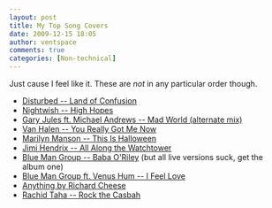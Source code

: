 ```yaml
---
layout: post
title: My Top Song Covers
date: 2009-12-15 18:05
author: ventspace
comments: true
categories: [Non-technical]
---
```

Just cause I feel like it. These are <i>not</i> in any particular order though.
<ul>
	<li><a href="http://www.youtube.com/watch?v=u6KXgjLqSTg">Disturbed -- Land of Confusion</a></li>
	<li><a href="http://www.youtube.com/watch?v=Gkg88Mw5xJw">Nightwish -- High Hopes</a></li>
	<li><a href="http://www.youtube.com/watch?v=19xx-zT_BDY">Gary Jules ft. Michael Andrews -- Mad World (alternate mix)</a></li>
	<li><a href="http://www.youtube.com/watch?v=SIbQbKDxAxo">Van Halen -- You Really Got Me Now</a></li>
	<li><a href="http://www.youtube.com/watch?v=jU6iP0WLsU8">Marilyn Manson -- This Is Halloween</a></li>
	<li><a href="http://www.youtube.com/watch?v=14qTXRkAKr8">Jimi Hendrix -- All Along the Watchtower</a></li>
	<li><a href="http://www.youtube.com/watch?v=Y_Y26JNd3g4">Blue Man Group -- Baba O'Riley</a> (but all live versions suck, get the album one)</li>
	<li><a href="http://www.youtube.com/watch?v=vyL09hTLOls">Blue Man Group ft. Venus Hum -- I Feel Love</a></li>
	<li><a href="http://www.youtube.com/watch?v=W5m_CdCzKYY">Anything by Richard Cheese</a></li>
	<li><a href="http://www.youtube.com/watch?v=7DbFYsi9iSg">Rachid Taha -- Rock the Casbah</a></li>

</ul>
